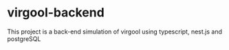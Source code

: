 # virgool-backend
This project is a back-end simulation of virgool using typescript, nest.js and postgreSQL
